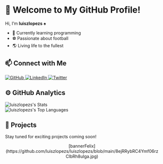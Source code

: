 # 👋 Welcome to My GitHub Profile!  

Hi, I’m **luiszlopezs** ♠️  

- 🌱 Currently learning programming  
- ⚽ Passionate about football  
- 🌎 Living life to the fullest  


<h2>📫 Connect with Me</h2>

<p >
  <a href="https://github.com/luiszlopezs">
    <img src="https://img.shields.io/badge/GitHub-333?style=for-the-badge&logo=github" alt="GitHub">
  </a>
  <a href="https://linkedin.com/in/yourprofile">
    <img src="https://img.shields.io/badge/LinkedIn-0A66C2?style=for-the-badge&logo=linkedin" alt="LinkedIn">
  </a>
  <a href="https://twitter.com/yourprofile">
    <img src="https://img.shields.io/badge/Twitter-1DA1F2?style=for-the-badge&logo=twitter" alt="Twitter">
  </a>
</p>



<h2>⚙️ GitHub Analytics</h2>

![luiszlopezs's Stats](https://github-readme-stats.vercel.app/api?username=luiszlopezs&theme=blue-green&show_icons=true&hide_border=true&count_private=true)  
![luiszlopezs's Top Languages](https://github-readme-stats.vercel.app/api/top-langs/?username=luiszlopezs&theme=blue-green&show_icons=true&hide_border=true&layout=compact)  



<h2>📂 Projects</h2>
Stay tuned for exciting projects coming soon!

<p align="center">
  [bannerFelix](https://github.com/luiszlopezs/luiszlopezs/blob/main/8ejRRybRC4Ymf06rzClbRh8uIga.jpg)
</p>





<!---
luiszlopezs/luiszlopezs is a ✨ special ✨ repository because its `README.md` (this file) appears on your GitHub profile.
You can click the Preview link to take a look at your changes.
--->
